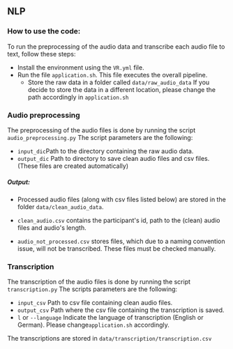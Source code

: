 ## NLP
### How to use the code:
To run the preprocessing of the audio data and transcribe each audio file to text, 
follow these steps:
- Install the environment using the `VR.yml` file.
- Run the file `application.sh`. This file executes the overall pipeline.
  - Store the raw data in a folder called `data/raw_audio_data` If you decide to store the data in a different location,
please change the path accordingly in `application.sh`

### Audio preprocessing
The preprocessing of the audio files is done by running the script `audio_preprocessing.py`
The script parameters are the following:

- `input_dic`Path to the directory containing the raw audio data.
- `output_dic` Path to directory to save clean audio files and csv files. (These files are created automatically)

##### Output:
- Processed audio files (along with csv files listed below) are stored in the folder `data/clean_audio_data`.

- `clean_audio.csv` contains the participant's id, path to the (clean) audio files and audio's length.
- `audio_not_processed.csv` stores files, which due to a naming convention issue, will not be transcribed. 
These files must be checked manually. 

### Transcription
The transcription of the audio files is done by running the script `transcription.py`
The scripts parameters are the following:
- `input_csv` Path to csv file containing clean audio files. 
- `output_csv` Path where the csv file containing the transcription is saved.
- `l` or `--language` Indicate the language of transcription (English or German). Please change`application.sh` accordingly.

The transcriptions are stored in `data/transcription/transcription.csv`
